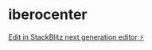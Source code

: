 # iberocenter

[Edit in StackBlitz next generation editor ⚡️](https://stackblitz.com/~/github.com/erickmmolina/iberocenter)